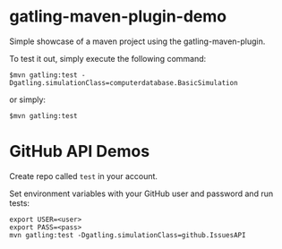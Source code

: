 gatling-maven-plugin-demo
=========================

Simple showcase of a maven project using the gatling-maven-plugin.

To test it out, simply execute the following command:

    $mvn gatling:test -Dgatling.simulationClass=computerdatabase.BasicSimulation

or simply:

    $mvn gatling:test

GitHub API Demos
================
Create repo called `test` in your account.

Set environment variables with your GitHub user and password and run tests:
```
export USER=<user>
export PASS=<pass>
mvn gatling:test -Dgatling.simulationClass=github.IssuesAPI
```
